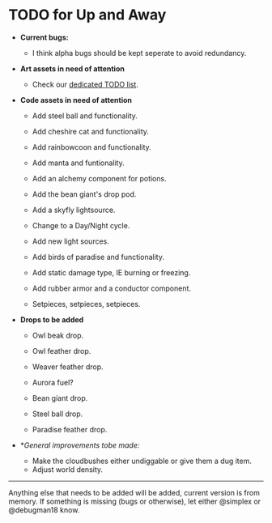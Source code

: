 # TODO for Up and Away

+ **Current bugs:**

	+ I think alpha bugs should be kept seperate to avoid redundancy.

+ **Art assets in need of attention**

	+ Check our [dedicated TODO list](TODO_ART.md).

+ **Code assets in need of attention**

	+ Add steel ball and functionality.

	+ Add cheshire cat and functionality.

	+ Add rainbowcoon and functionality.

	+ Add manta and funtionality.

	+ Add an alchemy component for potions.

	+ Add the bean giant's drop pod.

	+ Add a skyfly lightsource.

	+ Change to a Day/Night cycle.

	+ Add new light sources.

	+ Add birds of paradise and functionality.

	+ Add static damage type, IE burning or freezing.

	+ Add rubber armor and a conductor component.

	+ Setpieces, setpieces, setpieces.

+ **Drops to be added**

	+ Owl beak drop.

	+ Owl feather drop.

	+ Weaver feather drop.

	+ Aurora fuel?

	+ Bean giant drop.

	+ Steel ball drop.

	+ Paradise feather drop.

+ **General improvements tobe made:*

	+ Make the cloudbushes either undiggable or give them a dug item.
	+ Adjust world density.

******

Anything else that needs to be added will be added, current version is from memory. 
If something is missing (bugs or otherwise), let either @simplex or @debugman18 know.

<!--
vim: ft=markdown nofoldenable
-->
